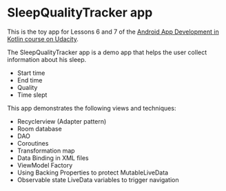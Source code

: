 # SleepQualityTracker app

This is the toy app for Lessons 6 and 7 of the [Android App Development in Kotlin course on Udacity](https://classroom.udacity.com/courses/ud9012/).

The SleepQualityTracker app is a demo app that helps the user collect information about his sleep. 
* Start time
* End time
* Quality
* Time slept

This app demonstrates the following views and techniques:
* Recyclerview (Adapter pattern)
* Room database
* DAO
* Coroutines
* Transformation map
* Data Binding in XML files
* ViewModel Factory
* Using Backing Properties to protect MutableLiveData
* Observable state LiveData variables to trigger navigation

